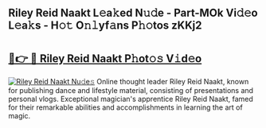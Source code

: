 ## Riley Reid Naakt L𝚎a𝚔ed N𝚞𝚍e - Part-MOk Vi𝚍𝚎o L𝚎a𝚔s - H𝚘𝚝 O𝚗𝚕yf𝚊ns P𝚑𝚘tos zKKj2

# <h2><a href="http://kfdg7j0.oniu.top/?m=Riley+Reid+Naakt">🔗👉 🔴 Riley Reid Naakt P𝚑ot𝚘𝚜 V𝚒d𝚎o</a></h2>

[![Riley Reid Naakt Nu𝚍e𝚜](https://i.imgur.com/0qMVB7G.gif)](http://kfdg7j0.oniu.top/?m=Riley+Reid+Naakt)
Online thought leader Riley Reid Naakt, known for publishing dance and lifestyle material, consisting of presentations and personal vlogs. Exceptional magician's apprentice Riley Reid Naakt, famed for their remarkable abilities and accomplishments in learning the art of magic.  
